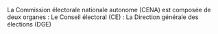 La Commission électorale nationale autonome (CENA) est composée de deux organes :
Le Conseil électoral (CE) :
La Direction générale des élections (DGE)